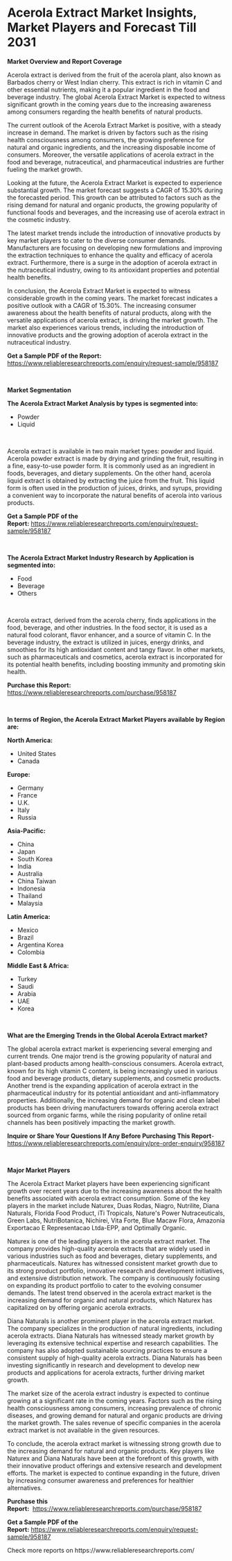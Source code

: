 <p><h1>Acerola Extract Market Insights, Market Players and Forecast Till 2031</h1></p><p><strong>Market Overview and Report Coverage</strong></p>
<p><p>Acerola extract is derived from the fruit of the acerola plant, also known as Barbados cherry or West Indian cherry. This extract is rich in vitamin C and other essential nutrients, making it a popular ingredient in the food and beverage industry. The global Acerola Extract Market is expected to witness significant growth in the coming years due to the increasing awareness among consumers regarding the health benefits of natural products.</p><p>The current outlook of the Acerola Extract Market is positive, with a steady increase in demand. The market is driven by factors such as the rising health consciousness among consumers, the growing preference for natural and organic ingredients, and the increasing disposable income of consumers. Moreover, the versatile applications of acerola extract in the food and beverage, nutraceutical, and pharmaceutical industries are further fueling the market growth.</p><p>Looking at the future, the Acerola Extract Market is expected to experience substantial growth. The market forecast suggests a CAGR of 15.30% during the forecasted period. This growth can be attributed to factors such as the rising demand for natural and organic products, the growing popularity of functional foods and beverages, and the increasing use of acerola extract in the cosmetic industry.</p><p>The latest market trends include the introduction of innovative products by key market players to cater to the diverse consumer demands. Manufacturers are focusing on developing new formulations and improving the extraction techniques to enhance the quality and efficacy of acerola extract. Furthermore, there is a surge in the adoption of acerola extract in the nutraceutical industry, owing to its antioxidant properties and potential health benefits.</p><p>In conclusion, the Acerola Extract Market is expected to witness considerable growth in the coming years. The market forecast indicates a positive outlook with a CAGR of 15.30%. The increasing consumer awareness about the health benefits of natural products, along with the versatile applications of acerola extract, is driving the market growth. The market also experiences various trends, including the introduction of innovative products and the growing adoption of acerola extract in the nutraceutical industry.</p></p>
<p><strong>Get a Sample PDF of the Report:</strong> <a href="https://www.reliableresearchreports.com/enquiry/request-sample/958187">https://www.reliableresearchreports.com/enquiry/request-sample/958187</a></p>
<p>&nbsp;</p>
<p><strong>Market Segmentation</strong></p>
<p><strong>The Acerola Extract Market Analysis by types is segmented into:</strong></p>
<p><ul><li>Powder</li><li>Liquid</li></ul></p>
<p>&nbsp;</p>
<p><p>Acerola extract is available in two main market types: powder and liquid. Acerola powder extract is made by drying and grinding the fruit, resulting in a fine, easy-to-use powder form. It is commonly used as an ingredient in foods, beverages, and dietary supplements. On the other hand, acerola liquid extract is obtained by extracting the juice from the fruit. This liquid form is often used in the production of juices, drinks, and syrups, providing a convenient way to incorporate the natural benefits of acerola into various products.</p></p>
<p><strong>Get a Sample PDF of the Report:</strong>&nbsp;<a href="https://www.reliableresearchreports.com/enquiry/request-sample/958187">https://www.reliableresearchreports.com/enquiry/request-sample/958187</a></p>
<p>&nbsp;</p>
<p><strong>The Acerola Extract Market Industry Research by Application is segmented into:</strong></p>
<p><ul><li>Food</li><li>Beverage</li><li>Others</li></ul></p>
<p>&nbsp;</p>
<p><p>Acerola extract, derived from the acerola cherry, finds applications in the food, beverage, and other industries. In the food sector, it is used as a natural food colorant, flavor enhancer, and a source of vitamin C. In the beverage industry, the extract is utilized in juices, energy drinks, and smoothies for its high antioxidant content and tangy flavor. In other markets, such as pharmaceuticals and cosmetics, acerola extract is incorporated for its potential health benefits, including boosting immunity and promoting skin health.</p></p>
<p><strong>Purchase this Report:</strong>&nbsp; <a href="https://www.reliableresearchreports.com/purchase/958187">https://www.reliableresearchreports.com/purchase/958187</a></p>
<p>&nbsp;</p>
<p><strong>In terms of Region, the Acerola Extract Market Players available by Region are:</strong></p>
<p>
    <p> <strong> North America: </strong>
        <ul>
            <li>United States</li>
            <li>Canada</li>
        </ul>
        </p> 
    <p> <strong> Europe: </strong>
        <ul>
            <li>Germany</li>
            <li>France</li>
            <li>U.K.</li>
            <li>Italy</li>
            <li>Russia</li>
        </ul>
        </p> 
    <p> <strong> Asia-Pacific: </strong>
        <ul>
            <li>China</li>
            <li>Japan</li>
            <li>South Korea</li>
            <li>India</li>
            <li>Australia</li>
            <li>China Taiwan</li>
            <li>Indonesia</li>
            <li>Thailand</li>
            <li>Malaysia</li>
        </ul>
        </p> 
    <p> <strong> Latin America: </strong>
        <ul>
            <li>Mexico</li>
            <li>Brazil</li>
            <li>Argentina Korea</li>
            <li>Colombia</li>
        </ul>
        </p> 
    <p> <strong> Middle East & Africa: </strong>
        <ul>
            <li>Turkey</li>
            <li>Saudi</li>
            <li>Arabia</li>
            <li>UAE</li>
            <li>Korea</li>
        </ul>
    </p>
    </p>
<p>&nbsp;</p>
<p><strong>What are the Emerging Trends in the Global Acerola Extract market?</strong></p>
<p><p>The global acerola extract market is experiencing several emerging and current trends. One major trend is the growing popularity of natural and plant-based products among health-conscious consumers. Acerola extract, known for its high vitamin C content, is being increasingly used in various food and beverage products, dietary supplements, and cosmetic products. Another trend is the expanding application of acerola extract in the pharmaceutical industry for its potential antioxidant and anti-inflammatory properties. Additionally, the increasing demand for organic and clean label products has been driving manufacturers towards offering acerola extract sourced from organic farms, while the rising popularity of online retail channels has been positively impacting the market growth.</p></p>
<p><strong>Inquire or Share Your Questions If Any Before Purchasing This Report</strong>- <a href="https://www.reliableresearchreports.com/enquiry/pre-order-enquiry/958187">https://www.reliableresearchreports.com/enquiry/pre-order-enquiry/958187</a></p>
<p>&nbsp;</p>
<p><strong>Major Market Players</strong></p>
<p><p>The Acerola Extract Market players have been experiencing significant growth over recent years due to the increasing awareness about the health benefits associated with acerola extract consumption. Some of the key players in the market include Naturex, Duas Rodas, Niagro, Nutrilite, Diana Naturals, Florida Food Product, iTi Tropicals, Nature's Power Nutraceuticals, Green Labs, NutriBotanica, Nichirei, Vita Forte, Blue Macaw Flora, Amazonia Exportacao E Representacao Ltda-EPP, and Optimally Organic.</p><p>Naturex is one of the leading players in the acerola extract market. The company provides high-quality acerola extracts that are widely used in various industries such as food and beverages, dietary supplements, and pharmaceuticals. Naturex has witnessed consistent market growth due to its strong product portfolio, innovative research and development initiatives, and extensive distribution network. The company is continuously focusing on expanding its product portfolio to cater to the evolving consumer demands. The latest trend observed in the acerola extract market is the increasing demand for organic and natural products, which Naturex has capitalized on by offering organic acerola extracts.</p><p>Diana Naturals is another prominent player in the acerola extract market. The company specializes in the production of natural ingredients, including acerola extracts. Diana Naturals has witnessed steady market growth by leveraging its extensive technical expertise and research capabilities. The company has also adopted sustainable sourcing practices to ensure a consistent supply of high-quality acerola extracts. Diana Naturals has been investing significantly in research and development to develop new products and applications for acerola extracts, further driving market growth.</p><p>The market size of the acerola extract industry is expected to continue growing at a significant rate in the coming years. Factors such as the rising health consciousness among consumers, increasing prevalence of chronic diseases, and growing demand for natural and organic products are driving the market growth. The sales revenue of specific companies in the acerola extract market is not available in the given resources.</p><p>To conclude, the acerola extract market is witnessing strong growth due to the increasing demand for natural and organic products. Key players like Naturex and Diana Naturals have been at the forefront of this growth, with their innovative product offerings and extensive research and development efforts. The market is expected to continue expanding in the future, driven by increasing consumer awareness and preferences for healthier alternatives.</p></p>
<p><strong>Purchase this Report:</strong>&nbsp;&nbsp;<a href="https://www.reliableresearchreports.com/purchase/958187">https://www.reliableresearchreports.com/purchase/958187</a></p>
<p></p>
<p><strong>Get a Sample PDF of the Report:</strong>&nbsp;<a href="https://www.reliableresearchreports.com/enquiry/request-sample/958187">https://www.reliableresearchreports.com/enquiry/request-sample/958187</a></p>
<p>Check more reports on https://www.reliableresearchreports.com/</p>